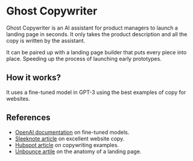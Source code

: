 # Ghost Copywriter

Ghost Copywriter is an AI assistant for product managers to launch a landing page in seconds. It only takes the product description and all the copy is written by the assistant.

It can be paired up with a landing page builder that puts every piece into place. Speeding up the process of launching early prototypes.

## How it works?

It uses a fine-tuned model in GPT-3 using the best examples of copy for websites.

## References

- [OpenAI documentation](https://beta.openai.com/docs/guides/fine-tuning) on fine-tuned models.
- [Sleeknote article](https://sleeknote.com/blog/copywriting-examples) on excellent website copy.
- [Hubspot article](https://blog.hubspot.com/marketing/copywriting-examples) on copywriting examples.
- [Unbounce artile](https://unbounce.com/landing-page-articles/the-anatomy-of-a-landing-page/) on the anatomy of a landing page.